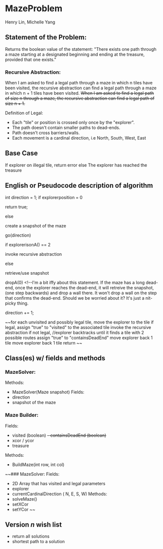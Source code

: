 # MazeProblem
Henry Lin, Michelle Yang

## Statement of the Problem:
Returns the boolean value of the statement:
"There exists one path through a maze
starting at a designated beginning
and ending at the treasure, provided that one exists."

### Recursive Abstraction:
When I am asked to find a legal path through a maze in which n tiles
have been visited, the recursive abstraction can find a legal path
through a maze in which n + 1 tiles have been visited. 
~~When I am asked to find a legal path of size n through a maze,
the recursive abstraction can find a legal path of size n + 1.~~

Definition of Legal:
- Each "tile" or position is crossed only once by the "explorer".
- The path doesn't contain smaller paths to dead-ends.
- Path doesn't cross barriers/walls.
- Each movement is a cardinal direction, i.e North, South, West, East

## Base Case
 If explorer on illegal tile,
 return error
 else
 The explorer has reached the treasure
 
## English or Pseudocode description of algorithm 

int direction = 1;
if explorerposition = 0

   return true;
 
else
   
   create a snapshot of the maze
   
   go(direction) <!-- Updates the current instance of the maze -->
   
   if explorerisonA() == 2
   
   invoke recursive abstraction
   
   else
   
   retrieve/use snapshot <!--as new maze -->
   
   dropA(0) <!--I'm a bit iffy about this statement. If the maze has a long dead-end, once the explorer reaches the dead-end,
   it will retreive the snapshot, (one step backwards) and drop a wall there. It won't drop a wall on the step that confirms the dead-end. Should we be worried about it? It's just a nit-picky thing.
   
   direction += 1;

  ~~for each unvisited and possibly legal tile, 
    move the explorer to the tile 
    if legal, 
      assign "true" to "visited" to the associated tile
      invoke the recursive abstraction 
    if not legal, //explorer backtracks until it finds a tile with 2 possible routes 
      assign "true" to "containsDeadEnd"
      move explorer back 1 tile 
  move explorer back 1 tile
return ~~

## Class(es) w/ fields and methods 

### MazeSolver:
Methods:
- MazeSolver(Maze snapshot)
Fields:
- direction <!-- To iterate each direction the explorer should go -->
- snapshot of the maze


### Maze Builder: 
Fields: 
- visited (boolean) 
~~- containsDeadEnd (boolean)~~ 
- xcor / ycor 
- treasure

Methods: 
- BuildMaze(int row, int col) 

~~### MazeSolver:
Fields:
- 2D Array that has visited and legal parameters 
- explorer 
- currentCardinalDirection ( N, E, S, W) 
Methods:
- solveMaze()
- setXCor
- setYCor ~~

## Version *n* wish list  
  - return all solutions
  - shortest path to a solution 
